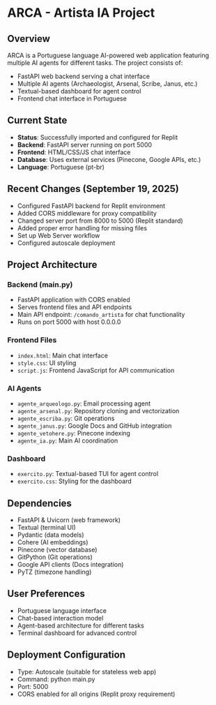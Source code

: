 # ARCA - Artista IA Project

## Overview
ARCA is a Portuguese language AI-powered web application featuring multiple AI agents for different tasks. The project consists of:
- FastAPI web backend serving a chat interface
- Multiple AI agents (Archaeologist, Arsenal, Scribe, Janus, etc.)
- Textual-based dashboard for agent control
- Frontend chat interface in Portuguese

## Current State
- **Status**: Successfully imported and configured for Replit
- **Backend**: FastAPI server running on port 5000
- **Frontend**: HTML/CSS/JS chat interface
- **Database**: Uses external services (Pinecone, Google APIs, etc.)
- **Language**: Portuguese (pt-br)

## Recent Changes (September 19, 2025)
- Configured FastAPI backend for Replit environment
- Added CORS middleware for proxy compatibility
- Changed server port from 8000 to 5000 (Replit standard)
- Added proper error handling for missing files
- Set up Web Server workflow
- Configured autoscale deployment

## Project Architecture

### Backend (main.py)
- FastAPI application with CORS enabled
- Serves frontend files and API endpoints
- Main API endpoint: `/comando_artista` for chat functionality
- Runs on port 5000 with host 0.0.0.0

### Frontend Files
- `index.html`: Main chat interface
- `style.css`: UI styling 
- `script.js`: Frontend JavaScript for API communication

### AI Agents
- `agente_arqueologo.py`: Email processing agent
- `agente_arsenal.py`: Repository cloning and vectorization
- `agente_escriba.py`: Git operations
- `agente_janus.py`: Google Docs and GitHub integration
- `agente_vetohere.py`: Pinecone indexing
- `agente_ia.py`: Main AI coordination

### Dashboard
- `exercito.py`: Textual-based TUI for agent control
- `exercito.css`: Styling for the dashboard

## Dependencies
- FastAPI & Uvicorn (web framework)
- Textual (terminal UI)
- Pydantic (data models)
- Cohere (AI embeddings)
- Pinecone (vector database)
- GitPython (Git operations)
- Google API clients (Docs integration)
- PyTZ (timezone handling)

## User Preferences
- Portuguese language interface
- Chat-based interaction model
- Agent-based architecture for different tasks
- Terminal dashboard for advanced control

## Deployment Configuration
- Type: Autoscale (suitable for stateless web app)
- Command: python main.py
- Port: 5000
- CORS enabled for all origins (Replit proxy requirement)